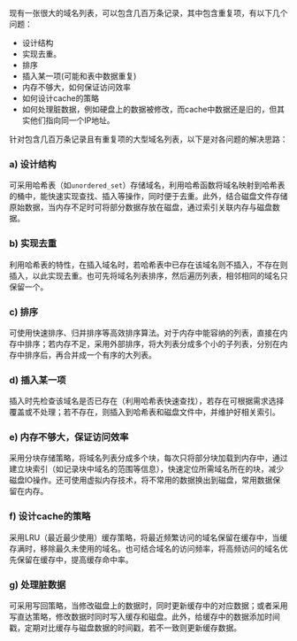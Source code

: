 现有一张很大的域名列表，可以包含几百万条记录，其中包含重复项，有以下几个问题：

- 设计结构
- 实现去重。
- 排序
- 插入某一项(可能和表中数据重复)
- 内存不够大，如何保证访问效率
- 如何设计cache的策略
- 如何处理脏数据，例如硬盘上的数据被修改，而cache中数据还是旧的，但其实他们指向同一个IP地址。

针对包含几百万条记录且有重复项的大型域名列表，以下是对各问题的解决思路：

### a) 设计结构
可采用哈希表（如`unordered_set`）存储域名，利用哈希函数将域名映射到哈希表的桶中，能快速实现查找、插入等操作，同时便于去重。此外，结合磁盘文件存储原始数据，当内存不足时可将部分数据存放在磁盘，通过索引关联内存与磁盘数据。

### b) 实现去重
利用哈希表的特性，在插入域名时，若哈希表中已存在该域名则不插入，不存在则插入，以此实现去重。也可先将域名列表排序，然后遍历列表，相邻相同的域名只保留一个。

### c) 排序
可使用快速排序、归并排序等高效排序算法。对于内存中能容纳的列表，直接在内存中排序；若内存不足，采用外部排序，将大列表分成多个小的子列表，分别在内存中排序后，再合并成一个有序的大列表。

### d) 插入某一项
插入时先检查该域名是否已存在（利用哈希表快速查找），若存在可根据需求选择覆盖或不处理；若不存在，则插入到哈希表和磁盘文件中，并维护好相关索引。

### e) 内存不够大，保证访问效率
采用分块存储策略，将域名列表分成多个块，每次只将部分块加载到内存中，通过建立块索引（如记录块中域名的范围等信息），快速定位所需域名所在的块，减少磁盘IO操作。还可使用虚拟内存技术，将不常用的数据换出到磁盘，常用数据保留在内存。

### f) 设计cache的策略
采用LRU（最近最少使用）缓存策略，将最近频繁访问的域名保留在缓存中，当缓存满时，移除最久未使用的域名。也可结合域名的访问频率，将高频访问的域名优先保留在缓存中，提高缓存命中率。

### g) 处理脏数据
可采用写回策略，当修改磁盘上的数据时，同时更新缓存中的对应数据；或者采用写直达策略，修改数据时同时写入缓存和磁盘。此外，给缓存中的数据添加时间戳，定期对比缓存与磁盘数据的时间戳，若不一致则更新缓存数据。